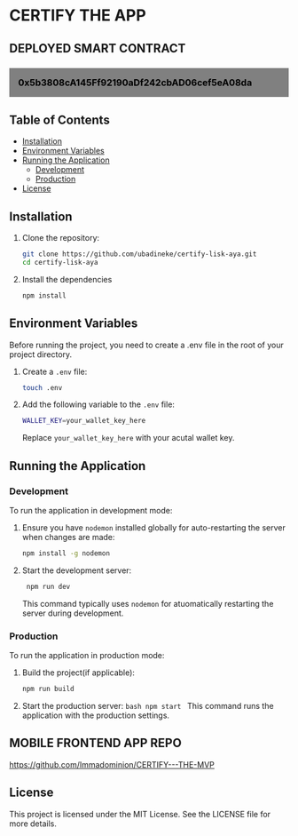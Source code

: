 # CERTIFY THE APP

## DEPLOYED SMART CONTRACT

<H3 style="color: black; background-color:grey; padding: 1rem">0x5b3808cA145Ff92190aDf242cbAD06cef5eA08da</H3>

## Table of Contents

-   [Installation](#installation)
-   [Environment Variables](#environment-variables)
-   [Running the Application](#running-the-application)
    -   [Development](#development)
    -   [Production](#production)
-   [License](#license)

## Installation

1. Clone the repository:

    ```bash
    git clone https://github.com/ubadineke/certify-lisk-aya.git
    cd certify-lisk-aya
    ```

2. Install the dependencies

    ```bash
    npm install
    ```

## Environment Variables

Before running the project, you need to create a .env file in the root of your project directory.

1.  Create a `.env` file:

    ```bash
    touch .env
    ```

2.  Add the following variable to the `.env` file:
    ```bash
    WALLET_KEY=your_wallet_key_here
    ```
    Replace `your_wallet_key_here` with your acutal wallet key.

## Running the Application

### Development

To run the application in development mode:

1. Ensure you have `nodemon` installed globally for auto-restarting the server when changes are made:

    ```bash
    npm install -g nodemon
    ```

2. Start the development server:

    ```bash
     npm run dev
    ```

    This command typically uses `nodemon` for atuomatically restarting the server during development.

### Production

To run the application in production mode:

1. Build the project(if applicable):

    ```bash
    npm run build
    ```

2. Start the production server:
   `bash
npm start
`
   This command runs the application with the production settings.

## MOBILE FRONTEND APP REPO

https://github.com/Immadominion/CERTIFY---THE-MVP

## License

This project is licensed under the MIT License. See the LICENSE file for more details.

